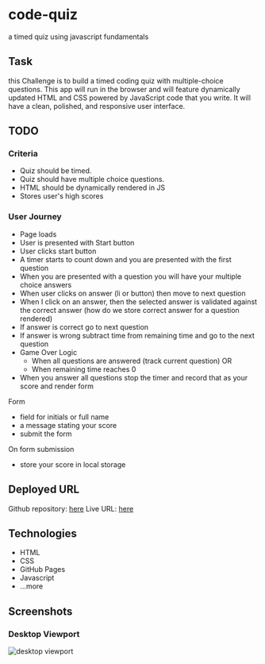 # code-quiz

a timed quiz using javascript fundamentals

## Task

this Challenge is to build a timed coding quiz with multiple-choice questions. This app will run in the browser and will feature dynamically updated HTML and CSS powered by JavaScript code that you write. It will have a clean, polished, and responsive user interface.

## TODO

### Criteria

- Quiz should be timed.
- Quiz should have multiple choice questions.
- HTML should be dynamically rendered in JS
- Stores user's high scores

### User Journey

- Page loads
- User is presented with Start button
- User clicks start button
- A timer starts to count down and you are presented with the first question
- When you are presented with a question you will have your multiple choice answers
- When user clicks on answer (li or button) then move to next question
- When I click on an answer, then the selected answer is validated against the correct answer (how do we store correct answer for a question rendered)
- If answer is correct go to next question
- If answer is wrong subtract time from remaining time and go to the next question
- Game Over Logic
  - When all questions are answered (track current question)
    OR
  - When remaining time reaches 0
- When you answer all questions stop the timer and record that as your score and render form

Form

- field for initials or full name
- a message stating your score
- submit the form

On form submission

- store your score in local storage

## Deployed URL

Github repository: [here](https://github.com/awarsame1996/code-quiz)
Live URL: [here](https://awarsame1996.github.io/code-quiz/)

## Technologies

- HTML
- CSS
- GitHub Pages
- Javascript
- ...more

## Screenshots

### Desktop Viewport

![desktop viewport](./assets/images/screencapture-127-0-0-1-5500-index-html-2022-04-26-23_20_02.png)
